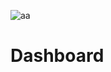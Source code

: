 ![aa](https://user-images.githubusercontent.com/95540354/160020240-ca42c91a-ef3a-4a9b-8aff-b0fbbaaec39d.png)
# Dashboard
